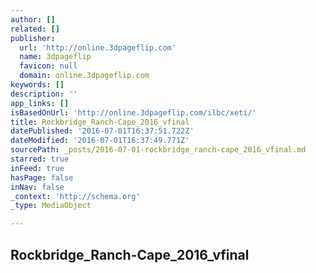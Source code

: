 ```yaml
---
author: []
related: []
publisher:
  url: 'http://online.3dpageflip.com'
  name: 3dpageflip
  favicon: null
  domain: online.3dpageflip.com
keywords: []
description: ''
app_links: []
isBasedOnUrl: 'http://online.3dpageflip.com/ilbc/xeti/'
title: Rockbridge_Ranch-Cape_2016_vfinal
datePublished: '2016-07-01T16:37:51.722Z'
dateModified: '2016-07-01T16:37:49.771Z'
sourcePath: _posts/2016-07-01-rockbridge_ranch-cape_2016_vfinal.md
starred: true
inFeed: true
hasPage: false
inNav: false
_context: 'http://schema.org'
_type: MediaObject

---
```

<article style=""><h1>Rockbridge_Ranch-Cape_2016_vfinal</h1></article>